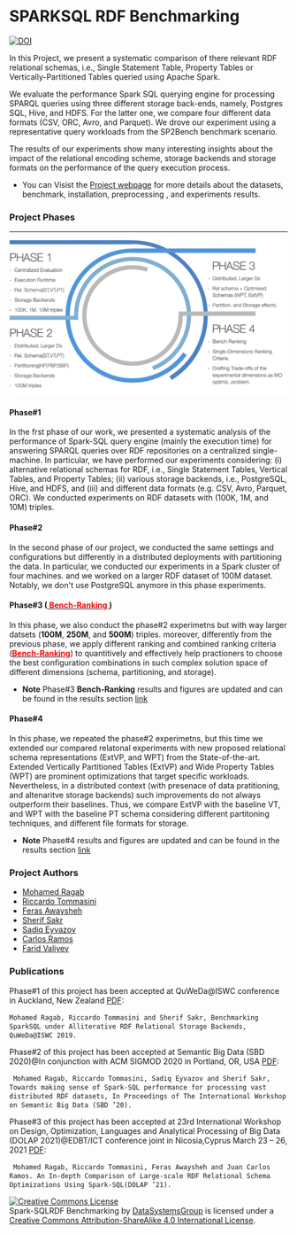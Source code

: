 # SPARKSQL RDF Benchmarking


[![DOI](https://zenodo.org/badge/DOI/10.5281/zenodo.3870891.svg)](https://doi.org/10.5281/zenodo.3870891)


In this Project, we present a systematic comparison of there relevant RDF relational schemas, i.e., Single Statement Table, Property Tables or Vertically-Partitioned Tables queried using Apache Spark.

We evaluate the performance Spark SQL querying engine for processing SPARQL queries using three different storage back-ends, namely, Postgres SQL, Hive, and HDFS. For the latter one, we compare four different data formats (CSV, ORC, Avro, and Parquet).
We drove our experiment using a representative query workloads from the SP2Bench benchmark scenario.

The results of our experiments show many interesting insights about the impact of the relational encoding scheme, storage backends and storage formats on the performance of the query execution process.

- You can Visist the [Project webpage](https://datasystemsgrouput.github.io/SPARKSQLRDFBenchmarking/) for more details about the datasets, benchmark, installation, preprocessing , and experiments results.

### Project Phases
-----
<p align="center"><img src="docs/images/SparkSQLRDFBenchPhases.jpeg" alt="spark"> </p>


#### Phase#1
In the frst phase of our work, we presented a systematic analysis of the performance of Spark-SQL query engine (mainly
the execution time) for answering SPARQL queries over RDF repositories on a centralized single-machine. In particular, we have
performed our experiments considering: (i) alternative relational schemas for RDF, i.e., Single Statement Tables, Vertical Tables, and Property Tables; (ii) various storage backends, i.e., PostgreSQL, Hive, and HDFS, and (iii) and different data formats (e.g. CSV, Avro, Parquet, ORC). We conducted experiments on RDF datasets with (100K, 1M, and 10M) triples.

#### Phase#2
In the second phase of our project, we conducted the same settings and configurations but differently in a distributed deployments with partitioning the data. In particular, we conducted our experiments in a Spark cluster of four machines. and we worked on a larger RDF dataset of 100M dataset. Notably, we don't use PostgreSQL anymore in this phase experiments.

#### Phase#3 ([<span style="color:red"> Bench-Ranking </span>](https://github.com/DataSystemsGroupUT/SPARKSQLRDFBenchmarking/blob/master/docs/Bench-Ranking.md))
In this phase, we also conduct the phase#2 experimetns but with way larger datsets (**100M**, **250M**, and **500M**) triples. moreover, differently from the previous phase, we apply different ranking and combined ranking criteria ([<span style="color:red">**Bench-Ranking**</span>](https://github.com/DataSystemsGroupUT/SPARKSQLRDFBenchmarking/blob/master/docs/Bench-Ranking.md)) to quantitively and effectively help practioners to choose the best configuration combinations in such complex solution space of different dimensions (schema, partitioning, and storage).

* **Note** Phase#3 **Bench-Ranking** results and figures are updated and can be found in the results section [link](https://github.com/DataSystemsGroupUT/SPARKSQLRDFBenchmarking/blob/master/docs/Bench-Ranking.md)


#### Phase#4 
In this phase, we repeated the phase#2 experimetns, but this time we extended our compared relatonal experiments with new proposed relational schema representations (ExtVP, and WPT) from the State-of-the-art. Extended Vertically Partitioned Tables (ExtVP) and Wide Property Tables (WPT) are prominent optimizations that target specific workloads. Nevertheless, in a distributed context (with presenace of data pratitioning, and altenaritve storage backends) such improvements do not always outperform their baselines. Thus, we compare ExtVP with the baseline VT, and WPT with the baseline PT schema considering different partitoning techniques, and different file formats for storage.
* **Note** Phase#4 results and figures are updated and can be found in the results section [link](https://datasystemsgrouput.github.io/SPARKSQLRDFBenchmarking/OptimizedVsBaselinComparsions.html)



### Project Authors
 - [Mohamed Ragab](https://bigdata.cs.ut.ee/mohamed-ragab)
 - [Riccardo Tommasini](https://rictomm.me/)
 - [Feras Awaysheh](https://bigdata.cs.ut.ee/feras-m-awaysheh)
 - [Sherif Sakr](https://bigdata.cs.ut.ee/prof-dr-sherif-sakr)
 - [Sadiq Eyvazov](http://github.com)
 - [Carlos Ramos](https://github.com/0x7b1)
 - [Farid Valiyev](https://github.com/faridvaliyev1)


### Publications

Phase#1 of this project has been accepted at QuWeDa@ISWC conference in Auckland, New Zealand [PDF](http://ceur-ws.org/Vol-2496/paper5.pdf):

    Mohamed Ragab, Riccardo Tommasini and Sherif Sakr, Benchmarking SparkSQL under Alliterative RDF Relational Storage Backends, QuWeDa@ISWC 2019.

Phase#2 of this project has been accepted at Semantic Big Data (SBD 2020)@In conjunction with ACM SIGMOD 2020 in Portland, OR, USA [PDF](https://dl.acm.org/doi/10.1145/3391274.3393632):

	 Mohamed Ragab, Riccardo Tommasini, Sadiq Eyvazov and Sherif Sakr, Towards making sense of Spark-SQL performance for processing vast distributed RDF datasets, In Proceedings of The International Workshop on Semantic Big Data (SBD ’20).
	


Phase#3 of this project has been accepted at 23rd International Workshop on Design, Optimization, Languages and Analytical Processing of Big Data (DOLAP 2021)@EDBT/ICT conference joint in Nicosia,Cyprus March 23 – 26, 2021 [PDF](http://ceur-ws.org/Vol-2840/paper11.pdf):

	 Mohamed Ragab, Riccardo Tommasini, Feras Awaysheh and Juan Carlos Ramos. An In-depth Comparison of Large-scale RDF Relational Schema Optimizations Using Spark-SQL(DOLAP ’21).
	 

 <a rel="license" href="http://creativecommons.org/licenses/by-sa/4.0/"><img alt="Creative Commons License" style="border-width:0" src="https://i.creativecommons.org/l/by-sa/4.0/88x31.png" /></a><br /><span xmlns:dct="http://purl.org/dc/terms/" property="dct:title">Spark-SQLRDF Benchmarking</span> by <a xmlns:cc="http://creativecommons.org/ns#" href="https://datasystemsgrouput.github.io/SPARKSQLRDFBenchmarking/" property="cc:attributionName" rel="cc:attributionURL">DataSystemsGroup</a> is licensed under a <a rel="license" href="http://creativecommons.org/licenses/by-sa/4.0/">Creative Commons Attribution-ShareAlike 4.0 International License</a>.
